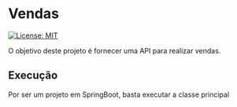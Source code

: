 # Vendas

[![License: MIT](https://img.shields.io/badge/License-MIT-yellow.svg)](https://opensource.org/licenses/MIT)

O objetivo deste projeto é fornecer uma API para realizar vendas.


## Execução

Por ser um projeto em SpringBoot, basta executar a classe principal
